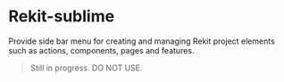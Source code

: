 Rekit-sublime
======
Provide side bar menu for creating and managing Rekit project elements such as actions, components, pages and features.

> Still in progress. DO NOT USE.
